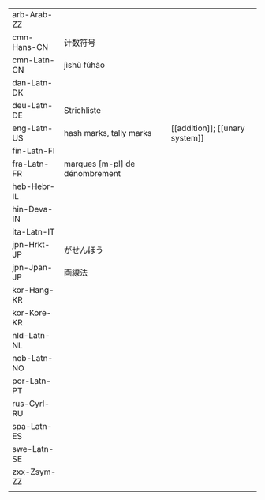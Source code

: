 | | | |
|-|-|-|
| arb-Arab-ZZ |  |  |
| cmn-Hans-CN | 计数符号 |  |
| cmn-Latn-CN | jìshù fúhào |  |
| dan-Latn-DK |  |  |
| deu-Latn-DE | Strichliste |  |
| eng-Latn-US | hash marks, tally marks | [[addition]]; [[unary system]] |
| fin-Latn-FI |  |  |
| fra-Latn-FR | marques [m-pl] de dénombrement |  |
| heb-Hebr-IL |  |  |
| hin-Deva-IN |  |  |
| ita-Latn-IT |  |  |
| jpn-Hrkt-JP | がせんほう |  |
| jpn-Jpan-JP | 画線法 |  |
| kor-Hang-KR |  |  |
| kor-Kore-KR |  |  |
| nld-Latn-NL |  |  |
| nob-Latn-NO |  |  |
| por-Latn-PT |  |  |
| rus-Cyrl-RU |  |  |
| spa-Latn-ES |  |  |
| swe-Latn-SE |  |  |
| zxx-Zsym-ZZ |  |  |
|  |  |  |